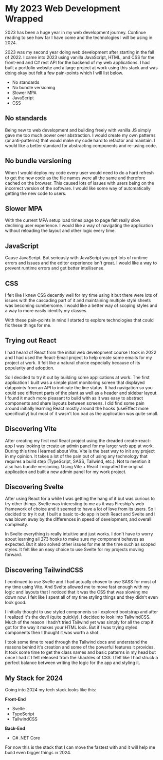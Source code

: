 # My 2023 Web Development Wrapped
2023 has been a huge year in my web development journey. Continue reading to see how far I have come and the technologies I will be using in 2024.

2023 was my second year doing web development after starting in the fall of 2022. I came into 2023 using vanilla JavaScript, HTML, and CSS for the front-end and C# rest API for the backend of my web applications. I had built a portfolio website and a large project at work using this stack and was doing okay but felt a few pain-points which I will list below.

- No standards
- No bundle versioning
- Slower MPA
- JavaScript
- CSS
## No standards
Being new to web development and building freely with vanilla JS simply gave me too much power over abstraction. I would create my own patterns (or anti-patterns) that would make my code hard to refactor and maintain. I would like a better standard for abstracting components and re-using code.

## No bundle versioning
When I would deploy my code every user would need to do a hard refresh to get the new code as the file names were all the same and therefore cached on the browser. This caused lots of issues with users being on the incorrect version of the software. I would like some way of automatically getting the new code to users.

## Slower MPA
With the current MPA setup load times page to page felt really slow declining user experience. I would like a way of navigating the application without reloading the layout and other logic every time.

## JavaScript
Cause JavaScript. But seriously with JavaScript you get lots of runtime errors and issues and the editor experience isn't great. I would like a way to prevent runtime errors and get better intellisense.

## CSS
I felt like I knew CSS decently well for my time using it but there were lots of issues with the cascading part of it and maintaining multiple style sheets was becoming cumbersome. I would like a better way of scoping styles and a way to more easily identify my classes.

With these pain-points in mind I started to explore technologies that could fix these things for me.

## Trying out React
I had heard of React from the initial web development course I took in 2022 and I had used the React-Email project to help create some emails for my project at work. It felt like a natural choice especially because of its popularity and adoption.

So I decided to try it out by building some applications at work. The first application I built was a simple plant monitoring screen that displayed datapoints from an API to indicate the line status. It had navigation so you could see different parts of the plant as well as a header and sidebar layout. I found it much more pleasant to build with as it was easy to abstract components and share layouts between screens. I did find some pain around initially learning React mostly around the hooks (useEffect more specifically) but most of it wasn't too bad as the application was quite small.

## Discovering Vite
After creating my first real React project using the dreaded create-react-app I was looking to create an admin panel for my larger web app at work. During this time I learned about Vite. Vite is the best way to init any project in my opinion. It takes a lot of the pain out of using any technology that requires a build step (TypeScript, SASS, Tailwind, etc.). Not to mention it also has bundle versioning. Using Vite + React I migrated the original application and built a new admin panel for my work project.

## Discovering Svelte
After using React for a while I was getting the hang of it but was curious to try other things. Svelte was interesting to me as it was Fireship's web framework of choice and it seemed to have a lot of love from its users. So I decided to try it out, I built a basic to-do app in both React and Svelte and I was blown away by the differences in speed of development, and overall complexity.

In Svelte everything is really intuitive and just works. I don't have to worry about learning all 273 hooks to make sure my component behaves as expected. But it also solved other issues for me at the time such as scoped styles. It felt like an easy choice to use Svelte for my projects moving forward.

## Discovering TailwindCSS
I continued to use Svelte and I had actually chosen to use SASS for most of my time using Vite. And Svelte allowed me to move fast enough with my logic and layouts that I noticed that it was the CSS that was slowing me down now. I felt like I spent all of my time styling things and they didn't even look good.

I initially thought to use styled components so I explored bootstrap and after I realized it's the devil (quite quickly). I decided to look into TailwindCSS. Much of the reason I hadn't tried Tailwind yet was simply for all the crap it got for the way it makes your HTML look. But if I was trying styled components then I thought it was worth a shot.

I took some time to read through the Tailwind docs and understand the reasons behind it's creation and some of the powerful features it provides. It took some time to get the class names and basic patterns in my head but once I had it I felt released from the shackles of CSS. I felt like I had struck a perfect balance between writing the logic for the app and styling it.

## My Stack for 2024
Going into 2024 my tech stack looks like this:

**Front-End**
- Svelte
- TypeScript
- TailwindCSS

**Back-End**
- C# .NET Core

For now this is the stack that I can move the fastest with and it will help me build even bigger things in 2024.